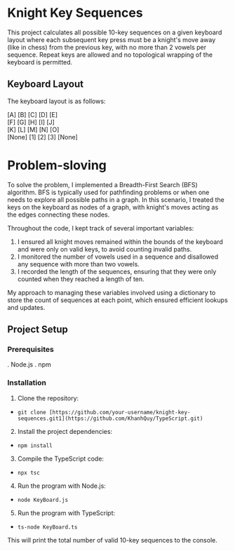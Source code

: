 # Knight Key Sequences
This project calculates all possible 10-key sequences on a given keyboard layout where each subsequent key press must be a knight's move away (like in chess) from the previous key, with no more than 2 vowels per sequence. Repeat keys are allowed and no topological wrapping of the keyboard is permitted.

## Keyboard Layout
The keyboard layout is as follows:


[A] [B] [C] [D] [E]<br />
[F] [G] [H] [I] [J]<br />
[K] [L] [M] [N] [O]<br />
[None] [1] [2] [3] [None]<br />

# Problem-sloving
To solve the problem, I implemented a Breadth-First Search (BFS) algorithm. BFS is typically used for pathfinding problems or when one needs to explore all possible paths in a graph. In this scenario, I treated the keys on the keyboard as nodes of a graph, with knight's moves acting as the edges connecting these nodes. 

Throughout the code, I kept track of several important variables: 

1. I ensured all knight moves remained within the bounds of the keyboard and were only on valid keys, to avoid counting invalid paths. 
2. I monitored the number of vowels used in a sequence and disallowed any sequence with more than two vowels. 
3. I recorded the length of the sequences, ensuring that they were only counted when they reached a length of ten. 

My approach to managing these variables involved using a dictionary to store the count of sequences at each point, which ensured efficient lookups and updates. 
     
## Project Setup
### Prerequisites
. Node.js
. npm

### Installation
1. Clone the repository:
* `git clone [https://github.com/your-username/knight-key-sequences.git1](https://github.com/KhanhQuy/TypeScript.git)`

2. Install the project dependencies:
* `npm install`

3. Compile the TypeScript code:
* `npx tsc`

4. Run the program with Node.js:
* `node KeyBoard.js`

5. Run the program with TypeScript:
* `ts-node KeyBoard.ts`

This will print the total number of valid 10-key sequences to the console.
